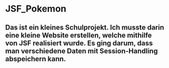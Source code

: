 # JSF_Pokemon

## Das ist ein kleines Schulprojekt. Ich musste darin eine kleine Website erstellen, welche mithilfe von JSF realisiert wurde. Es ging darum, dass man verschiedene Daten mit Session-Handling abspeichern kann.